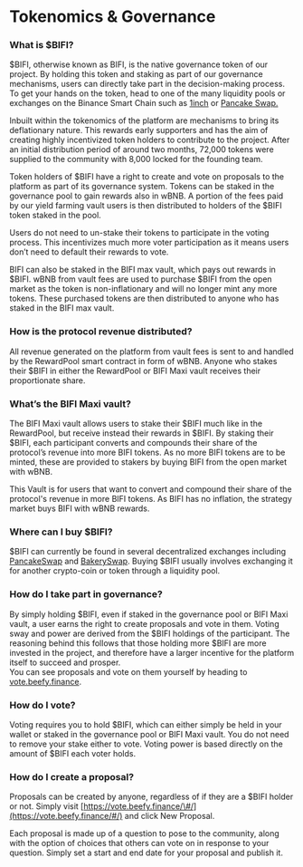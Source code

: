 # Tokenomics & Governance

### **What is $BIFI?**

$BIFI, otherwise known as BIFI,  is the native governance token of our project. By holding this token and staking as part of our governance mechanisms, users can directly take part in the decision-making process. To get your hands on the token, head to one of the many liquidity pools or exchanges on the Binance Smart Chain such as [1inch](https://1inch.exchange/#/r/0xF4cb25a1FF50E319c267b3E51CBeC2699FB2A43B/BNB/BIFI/?network=56) or [Pancake Swap.](https://exchange.pancakeswap.finance/)

Inbuilt within the tokenomics of the platform are mechanisms to bring its deflationary nature. This rewards early supporters and has the aim of creating highly incentivized token holders to contribute to the project. After an initial distribution period of around two months, 72,000 tokens were supplied to the community with 8,000 locked for the founding team.

Token holders of $BIFI have a right to create and vote on proposals to the platform as part of its governance system. Tokens can be staked in the governance pool to gain rewards also in wBNB. A portion of the fees paid by our yield farming vault users is then distributed to holders of the $BIFI token staked in the pool.

Users do not need to un-stake their tokens to participate in the voting process. This incentivizes much more voter participation as it means users don’t need to default their rewards to vote.

BIFI can also be staked in the BIFI max vault, which pays out rewards in $BIFI. wBNB from vault fees are used to purchase $BIFI from the open market as the token is non-inflationary and will no longer mint any more tokens. These purchased tokens are then distributed to anyone who has staked in the BIFI max vault.

### **How is the protocol revenue distributed?**

All revenue generated on the platform from vault fees is sent to and handled by the RewardPool smart contract in form of wBNB. Anyone who stakes their $BIFI in either the RewardPool or BIFI Maxi vault receives their proportionate share.

### **What’s the BIFI Maxi vault?**

The BIFI Maxi vault allows users to stake their $BIFI much like in the RewardPool, but receive instead their rewards in $BIFI. By staking their $BIFI, each participant converts and compounds their share of the protocol’s revenue into more BIFI tokens. As no more BIFI tokens are to be minted, these are provided to stakers by buying BIFI from the open market with wBNB.

This Vault is for users that want to convert and compound their share of the protocol's revenue in more BIFI tokens. As BIFI has no inflation, the strategy market buys BIFI with wBNB rewards.

### **Where can I buy $BIFI?**

$BIFI can currently be found in several decentralized exchanges including [PancakeSwap](https://pancakeswap.finance/) and [BakerySwap](https://www.bakeryswap.org/#/home). Buying $BIFI usually involves exchanging it for another crypto-coin or token through a liquidity pool.

### **How do I take part in governance?**

By simply holding $BIFI, even if staked in the governance pool or BIFI Maxi vault, a user earns the right to create proposals and vote in them. Voting sway and power are derived from the $BIFI holdings of the participant. The reasoning behind this follows that those holding more $BIFI are more invested in the project, and therefore have a larger incentive for the platform itself to succeed and prosper.   
You can see proposals and vote on them yourself by heading to [vote.beefy.finance](https://vote.beefy.finance/).

### **How do I vote?**

Voting requires you to hold $BIFI, which can either simply be held in your wallet or staked in the governance pool or BIFI Maxi vault. You do not need to remove your stake either to vote. Voting power is based directly on the amount of $BIFI each voter holds.

### **How do I create a proposal?**

Proposals can be created by anyone, regardless of if they are a $BIFI holder or not. Simply visit [https://vote.beefy.finance/\#/](https://vote.beefy.finance/#/) and click New Proposal. 

Each proposal is made up of a question to pose to the community, along with the option of choices that others can vote on in response to your question. Simply set a start and end date for your proposal and publish it.

